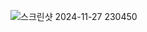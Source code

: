 ![스크린샷 2024-11-27 230450](https://github.com/user-attachments/assets/ad18958d-2b82-4d1a-8834-154d2c37f466)
